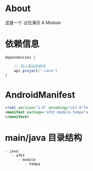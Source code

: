 
# About

这是一个 占位演示 A Module

# 依赖信息

```groovy
dependencies {

    // 核心基础依赖库
    api project(':core')
}
```

# AndroidManifest

```xml
<?xml version="1.0" encoding="utf-8"?>
<manifest package="afkt.module.tempa">
</manifest>
```

# main/java 目录结构

```
- java                           
   - afkt                        
      - module                   
         - tempa                 
```
